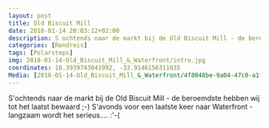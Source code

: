 ```yaml
---
layout: post
title: Old Biscuit Mill
date: 2018-01-14 20:03:12+02:00
description: S ochtends naar de markt bij de Old Biscuit Mill - de beroemdste hebben wij tot het laatst bewaard ;-) 
categories: [Rondreis]
tags: [Polarsteps]
img: 2018-01-14-Old_Biscuit_Mill_&_Waterfront/intro.jpg
coordinates: 18.3939743041992, -33.9146156311035
Media: [2018-01-14-Old_Biscuit_Mill_&_Waterfront/4f8048be-9a04-47c0-a1f2-ca070505ae91_large_image.jpg, 2018-01-14-Old_Biscuit_Mill_&_Waterfront/8009730e-6eb2-41d1-a22a-6bb91193fe4c_large_image.jpg, 2018-01-14-Old_Biscuit_Mill_&_Waterfront/6a33cd60-d037-420b-959c-b43bf2848ddd_large_image.jpg, 2018-01-14-Old_Biscuit_Mill_&_Waterfront/3217a808-3bf3-47d7-b752-a95584d9a4a7_large_image.jpg, 2018-01-14-Old_Biscuit_Mill_&_Waterfront/8498e579-f1a9-461d-9d7d-3235cef58ee8_large_image.jpg, 2018-01-14-Old_Biscuit_Mill_&_Waterfront/63984845-1d0f-48b1-a12e-ef3a4606acf2_large_image.jpg]
---
```

S'ochtends naar de markt bij de Old Biscuit Mill - de beroemdste hebben wij tot het laatst bewaard ;-) 
S'avonds voor een laatste keer naar Waterfront - langzaam wordt het serieus.... :'-( 
